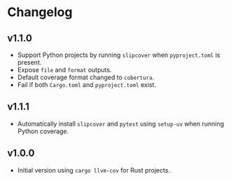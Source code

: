 # Changelog

## v1.1.0
- Support Python projects by running `slipcover` when `pyproject.toml` is present.
- Expose `file` and `format` outputs.
- Default coverage format changed to `cobertura`.
- Fail if both `Cargo.toml` and `pyproject.toml` exist.

## v1.1.1
- Automatically install `slipcover` and `pytest` using `setup-uv` when running
  Python coverage.

## v1.0.0
- Initial version using `cargo llvm-cov` for Rust projects.
